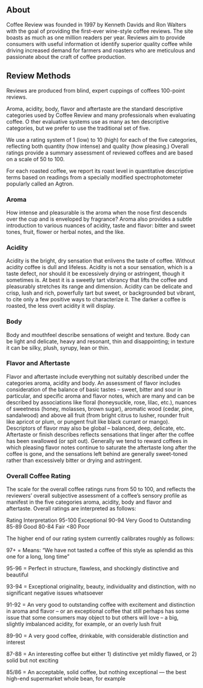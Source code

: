 ## About

Coffee Review was founded in 1997 by Kenneth Davids and Ron Walters with the goal of providing the first-ever wine-style coffee reviews. The site boasts as much as one million readers per year. Reviews aim to provide consumers with useful information ot identify superior quality coffee while driving increased demand for farmers and roasters who are meticulous and passionate about the craft of coffee production.

## Review Methods

Reviews are produced from blind, expert cuppings of coffees 100-point reviews.


Aroma, acidity, body, flavor and aftertaste are the standard descriptive categories used by Coffee Review and many professionals when evaluating coffee. O
ther evaluative systems use as many as ten descriptive categories, but we prefer to use the traditional set of five. 

We use a rating system of 1 (low) to 10 (high) for each of the five categories, reflecting both quantity (how intense) and quality (how pleasing.) Overall ratings provide a summary assessment of reviewed coffees and are based on a scale of 50 to 100.

For each roasted coffee, we report its roast level in quantitative descriptive terms based on readings from a specially modified spectrophotometer popularly called an Agtron.

### Aroma
How intense and pleasurable is the aroma when the nose first descends over the cup and is enveloped by fragrance? Aroma also provides a subtle introduction to various nuances of acidity, taste and flavor: bitter and sweet tones, fruit, flower or herbal notes, and the like.

### Acidity
Acidity is the bright, dry sensation that enlivens the taste of coffee. Without acidity coffee is dull and lifeless. Acidity is not a sour sensation, which is a taste defect, nor should it be excessively drying or astringent, though it sometimes is. At best it is a sweetly tart vibrancy that lifts the coffee and pleasurably stretches its range and dimension. Acidity can be delicate and crisp, lush and rich, powerfully tart but sweet, or backgrounded but vibrant, to cite only a few positive ways to characterize it. The darker a coffee is roasted, the less overt acidity it will display.

### Body
Body and mouthfeel describe sensations of weight and texture. Body can be light and delicate, heavy and resonant, thin and disappointing; in texture it can be silky, plush, syrupy, lean or thin.

### Flavor and Aftertaste
Flavor and aftertaste include everything not suitably described under the categories aroma, acidity and body. An assessment of flavor includes consideration of the balance of basic tastes – sweet, bitter and sour in particular, and specific aroma and flavor notes, which are many and can be described by associations like floral (honeysuckle, rose, lilac, etc.), nuances of sweetness (honey, molasses, brown sugar), aromatic wood (cedar, pine, sandalwood) and above all fruit (from bright citrus to lusher, rounder fruit like apricot or plum, or pungent fruit like black currant or mango). Descriptors of flavor may also be global – balanced, deep, delicate, etc. Aftertaste or finish describes reflects sensations that linger after the coffee has been swallowed (or spit out). Generally we tend to reward coffees in which pleasing flavor notes continue to saturate the aftertaste long after the coffee is gone, and the sensations left behind are generally sweet-toned rather than excessively bitter or drying and astringent.

### Overall Coffee Rating
The scale for the overall coffee ratings runs from 50 to 100, and reflects the reviewers’ overall subjective assessment of a coffee’s sensory profile as manifest in the five categories aroma, acidity, body and flavor and aftertaste. Overall ratings are interpreted as follows:

 
Rating	 Interpretation
95-100	 Exceptional
90-94	 Very Good to Outstanding
85-89	 Good
80-84	 Fair
<80	 Poor
 

The higher end of our rating system currently calibrates roughly as follows:

97+ = Means: “We have not tasted a coffee of this style as splendid as this one for a long, long time”

95-96 = Perfect in structure, flawless, and shockingly distinctive and beautiful

93-94 = Exceptional originality, beauty, individuality and distinction, with no significant negative issues whatsoever

91-92 = An very good to outstanding coffee with excitement and distinction in aroma and flavor – or an exceptional coffee that still perhaps has some issue that some consumers may object to but others will love – a big, slightly imbalanced acidity, for example, or an overly lush fruit

89-90 = A very good coffee, drinkable, with considerable distinction and interest

87-88 = An interesting coffee but either 1) distinctive yet mildly flawed, or 2) solid but not exciting

85/86 = An acceptable, solid coffee, but nothing exceptional — the best high-end supermarket whole bean, for example

 

 

 

 


